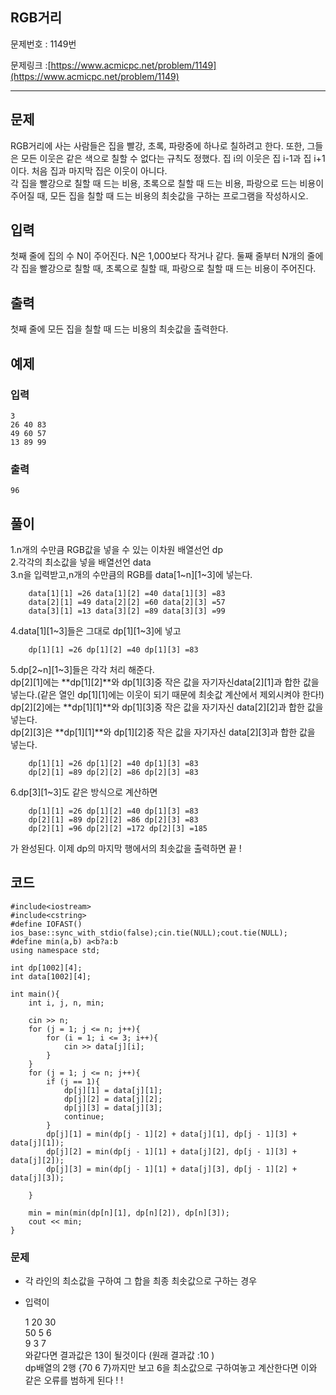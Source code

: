 
## RGB거리  ##

문제번호 : 1149번

문제링크 :[https://www.acmicpc.net/problem/1149](https://www.acmicpc.net/problem/1149)

----------

## 문제 ##
RGB거리에 사는 사람들은 집을 빨강, 초록, 파랑중에 하나로 칠하려고 한다. 또한, 그들은 모든 이웃은 같은 색으로 칠할 수 없다는 규칙도 정했다. 집 i의 이웃은 집 i-1과 집 i+1이다. 처음 집과 마지막 집은 이웃이 아니다.  
각 집을 빨강으로 칠할 때 드는 비용, 초록으로 칠할 때 드는 비용, 파랑으로 드는 비용이 주어질 때, 모든 집을 칠할 때 드는 비용의 최솟값을 구하는 프로그램을 작성하시오.

## 입력 ##
첫째 줄에 집의 수 N이 주어진다. N은 1,000보다 작거나 같다. 둘째 줄부터 N개의 줄에 각 집을 빨강으로 칠할 때, 초록으로 칠할 때, 파랑으로 칠할 때 드는 비용이 주어진다.
## 출력 ##
첫째 줄에 모든 집을 칠할 때 드는 비용의 최솟값을 출력한다.
## 예제 ##

### 입력 ###
	3
	26 40 83
	49 60 57
	13 89 99

### 출력 ###
	96
 
## 풀이 ##
1.n개의 수만큼 RGB값을 넣을 수 있는 이차원 배열선언 dp  
2.각각의 최소값을 넣을 배열선언 data  
3.n을 입력받고,n개의 수만큼의 RGB를 data[1~n][1~3]에 넣는다. 
 
   		data[1][1] =26 data[1][2] =40 data[1][3] =83   
   		data[2][1] =49 data[2][2] =60 data[2][3] =57  
   		data[3][1] =13 data[3][2] =89 data[3][3] =99

4.data[1][1~3]들은 그대로 dp[1][1~3]에 넣고


    	dp[1][1] =26 dp[1][2] =40 dp[1][3] =83   


5.dp[2~n][1~3]들은 각각 처리 해준다.  
dp[2][1]에는 **dp[1][2]**와 dp[1][3]중 작은 값을 자기자신data[2][1]과 합한 값을 넣는다.(같은 열인 dp[1][1]에는 이웃이 되기 때문에 최솟값 계산에서 제외시켜야 한다!)  
dp[2][2]에는 **dp[1][1]**와 dp[1][3]중 작은 값을 자기자신 data[2][2]과 합한 값을 넣는다.  
dp[2][3]은 **dp[1][1]**와 dp[1][2]중 작은 값을 자기자신 data[2][3]과 합한 값을 넣는다.

    	dp[1][1] =26 dp[1][2] =40 dp[1][3] =83   
    	dp[2][1] =89 dp[2][2] =86 dp[2][3] =83

6.dp[3][1~3]도 같은 방식으로 계산하면

       	dp[1][1] =26 dp[1][2] =40 dp[1][3] =83   
    	dp[2][1] =89 dp[2][2] =86 dp[2][3] =83   
    	dp[2][1] =96 dp[2][2] =172 dp[2][3] =185

가 완성된다. 이제 dp의 마지막 행에서의 최솟값을 출력하면 끝 ! 

## 코드 ##

	#include<iostream>
	#include<cstring>
	#define IOFAST() ios_base::sync_with_stdio(false);cin.tie(NULL);cout.tie(NULL);
	#define min(a,b) a<b?a:b
	using namespace std;

	int dp[1002][4];
	int data[1002][4];
	
	int main(){
		int i, j, n, min;

		cin >> n;
		for (j = 1; j <= n; j++){
			for (i = 1; i <= 3; i++){
				cin >> data[j][i];
			}
		}
		for (j = 1; j <= n; j++){
			if (j == 1){
				dp[j][1] = data[j][1];
				dp[j][2] = data[j][2];
				dp[j][3] = data[j][3];
				continue;
			}
			dp[j][1] = min(dp[j - 1][2] + data[j][1], dp[j - 1][3] + data[j][1]);
			dp[j][2] = min(dp[j - 1][1] + data[j][2], dp[j - 1][3] + data[j][2]);
			dp[j][3] = min(dp[j - 1][1] + data[j][3], dp[j - 1][2] + data[j][3]);
	
		}

		min = min(min(dp[n][1], dp[n][2]), dp[n][3]);
		cout << min;
	}



### 문제 ###

- 각 라인의 최소값을 구하여 그 합을 최종 최솟값으로 구하는 경우 
- 입력이

	1 20 30  
	50 5 6  
	9 3 7  
와같다면 결과값은 13이 될것이다 (원래 결과값 :10 )  
 dp배열의 2행 {70 6 7}까지만 보고 6을 최소값으로 구하여놓고 계산한다면 이와 같은 오류를 범하게 된다 ! ! 

